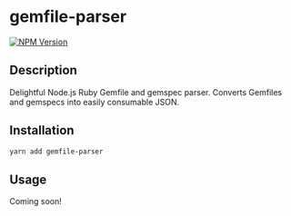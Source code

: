 # gemfile-parser

[![NPM Version](https://img.shields.io/npm/v/gemfile-parser.svg?style=for-the-badge&logo=npm)](https://www.npmjs.org/package/gemfile-parser)

## Description

Delightful Node.js Ruby Gemfile and gemspec parser. Converts Gemfiles and gemspecs into easily consumable JSON.

## Installation

```bash
yarn add gemfile-parser
```

## Usage

Coming soon!
